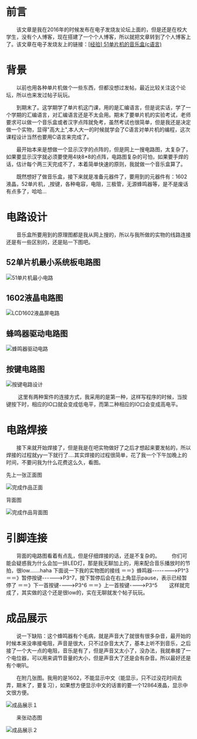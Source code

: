 # 前言
　　该文章是我在2016年的时候发布在电子发烧友论坛上面的，但是还是在校大学生，没有个人博客，现在搭建了一个个人博客，所以就把文章转到了个人博客上了。该文章在电子发烧友上的链接：[[经验] 51单片机的音乐盒(c语言)](http://bbs.elecfans.com/jishu_1102723_1_1.html "[经验] 51单片机的音乐盒(c语言)")
  
# 背景
　　以前也用各种单片机做个一些东西，但都没想过发帖，最近比较关注这个论坛，所以也来发过帖子玩玩。
  
　　到期末了。这学期学了单片机这门课，用的是汇编语言，但是说实话，学了一个学期的汇编语言，对汇编语言还是不太会用。期末了要单片机的实验考试，老师要求可以做一个音乐盒或者汉字点阵就免考，虽然考试也很简单，但是我还是决定做一个实物，显得"高大上",本人大一的时候就学会了C语言对单片机的编程，这次课程设计当然也要用C语言来完成了。
   
　　最开始本来是想做一个显示汉字的点阵的，但是网上一搜电路图，太复杂了，如果要显示汉字就必须要使用4块8*8的点阵，电路图复杂的可怕，如果要手焊的话，估计每个两三天完成不了，本着简单快速的原则，我就做一个音乐盒算了。
  
　　既然想好了做音乐盒，接下来就是准备元器件了，要用到的元器件有：1602液晶，52单片机，,按键，各种电容，电阻，三极管，无源蜂鸣器等，是不是废话有点多了，哈哈...
  
# 电路设计
　　音乐盒所要用到的原理图都是我从网上搜的，所以与我所做的实物的线路连接还是有一些区别的，还是贴一下图吧。
## 52单片机最小系统板电路图　
![51单片机最小电路](https://github.com/hehung/51_music_player/blob/master/img/51%E5%8D%95%E7%89%87%E6%9C%BA%E6%9C%80%E5%B0%8F%E7%94%B5%E8%B7%AF.jpg?raw=true "51单片机最小电路")
## 1602液晶电路图
![LCD1602液晶屏电路](https://github.com/hehung/51_music_player/blob/master/img/LCD1602%E6%B6%B2%E6%99%B6%E5%B1%8F%E7%94%B5%E8%B7%AF.jpg?raw=true "LCD1602液晶屏电路")

## 蜂鸣器驱动电路图
![蜂鸣器驱动电路](https://github.com/hehung/51_music_player/blob/master/img/LCD1602%E6%B6%B2%E6%99%B6%E5%B1%8F%E7%94%B5%E8%B7%AF.jpg?raw=true "蜂鸣器驱动电路")

## 按键电路图
![按键电路设计](https://github.com/hehung/51_music_player/blob/master/img/%E8%9C%82%E9%B8%A3%E5%99%A8%E9%A9%B1%E5%8A%A8%E7%94%B5%E8%B7%AF.jpg?raw=true "按键电路设计")

　　 这里有两种案件的连接方式，我采用的是第一种，这样写程序的时候，当按键按下时，相应的IO口就会变成低电平，而第二种相应的IO口会变成高电平。

# 电路焊接
　　接下来就开始焊接了，但是我是在吧实物做好了之后才想起来要发帖的，所以焊接的过程就yy一下就行了....其实焊接的过程很简单，花了我一个下午加晚上的时间，不要问我为什么花费这么久，看图。
  
先上一张正面图

![完成作品正面](https://github.com/hehung/51_music_player/blob/master/img/%E5%AE%8C%E6%88%90%E4%BD%9C%E5%93%81%E6%AD%A3%E9%9D%A2.jpg?raw=true "完成作品正面")

背面图

![完成作品背面图](https://github.com/hehung/51_music_player/blob/master/img/%E5%AE%8C%E6%88%90%E4%BD%9C%E5%93%81%E8%83%8C%E9%9D%A2%E5%9B%BE.jpg?raw=true "完成作品背面图")

# 引脚连接
　　背面的电路图看着有点乱，但是仔细焊接的话，还是不复杂的。
　　你们可能会疑惑我为什么会加一排LED灯，那是我无聊加上的，用来配合音乐播放时的节拍，很low.......haha
下面说一下我的实物图的接线
＝＝》蜂鸣器-------->P1^3
＝＝》暂停按键------>P3^7，按下暂停后会在右上角显示pause，表示已经暂停了
＝＝》下一首按键---->P3^6
＝＝》上一首按键---->P3^5
　　这样就完成了，其实做的这个还是很low的，实在无聊就发个帖子玩玩。

# 成品展示
　　说一下缺陷：这个蜂鸣器有个毛病，就是声音大了就很有很多杂音，最开始的时候本来没串接电阻，声音是很大，只不过杂音太大了，基本上听不到音乐，之后接了一个大一点的电阻，音乐是有了，但是声音又太小了，没办法，我就串接了一个电位器，可以用来调节音量的大小，但是声音大了还是会有杂音。所以最好还是有个喇叭。

　　在附几张图。我用的是1602，不能显示中文（能显示，只不过没花时间去弄，期末了，要复习），如果想方便显示中文的话害的要一个12864液晶，显示中文很方便。
  
  ![成品展示１](https://github.com/hehung/51_music_player/blob/master/img/%E6%88%90%E5%93%81%E5%B1%95%E7%A4%BA%EF%BC%91.jpg?raw=true "成品展示１")

　　来张动态图

![成品展示２](https://github.com/hehung/51_music_player/blob/master/img/%E6%88%90%E5%93%81%E5%B1%95%E7%A4%BA%EF%BC%92.gif?raw=true "成品展示２")



